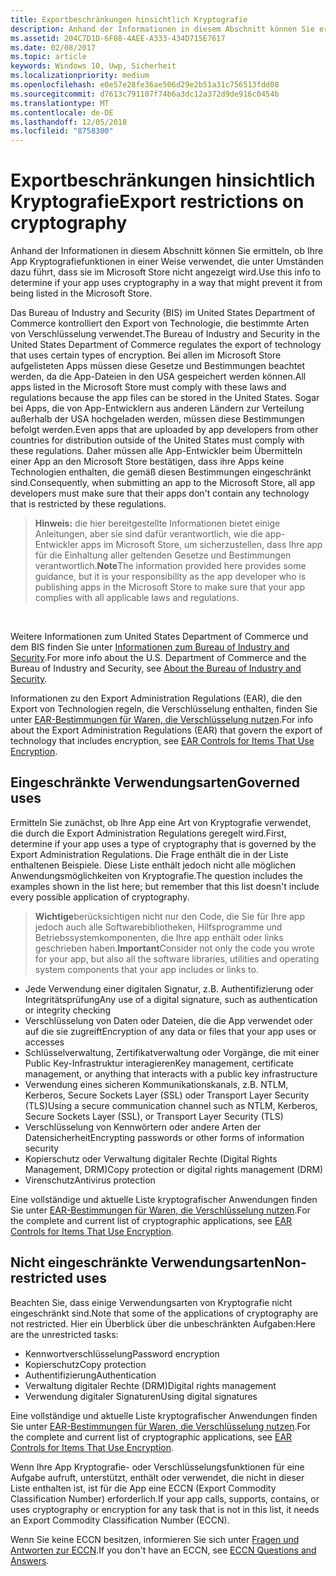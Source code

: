 ```yaml
---
title: Exportbeschränkungen hinsichtlich Kryptografie
description: Anhand der Informationen in diesem Abschnitt können Sie ermitteln, ob Ihre App Kryptografiefunktionen in einer Weise verwendet, die unter Umständen dazu führt, dass sie im Microsoft Store nicht angezeigt wird.
ms.assetid: 204C7D1D-6F08-4AEE-A333-434D715E7617
ms.date: 02/08/2017
ms.topic: article
keywords: Windows 10, Uwp, Sicherheit
ms.localizationpriority: medium
ms.openlocfilehash: e0e57e28fe36ae506d29e2b51a31c756513fdd08
ms.sourcegitcommit: d7613c791107f74b6a3dc12a372d9de916c0454b
ms.translationtype: MT
ms.contentlocale: de-DE
ms.lasthandoff: 12/05/2018
ms.locfileid: "8758300"
---
```

# <a name="export-restrictions-on-cryptography"></a><span data-ttu-id="40839-104">Exportbeschränkungen hinsichtlich Kryptografie</span><span class="sxs-lookup"><span data-stu-id="40839-104">Export restrictions on cryptography</span></span>



<span data-ttu-id="40839-105">Anhand der Informationen in diesem Abschnitt können Sie ermitteln, ob Ihre App Kryptografiefunktionen in einer Weise verwendet, die unter Umständen dazu führt, dass sie im Microsoft Store nicht angezeigt wird.</span><span class="sxs-lookup"><span data-stu-id="40839-105">Use this info to determine if your app uses cryptography in a way that might prevent it from being listed in the Microsoft Store.</span></span>

<span data-ttu-id="40839-106">Das Bureau of Industry and Security (BIS) im United States Department of Commerce kontrolliert den Export von Technologie, die bestimmte Arten von Verschlüsselung verwendet.</span><span class="sxs-lookup"><span data-stu-id="40839-106">The Bureau of Industry and Security in the United States Department of Commerce regulates the export of technology that uses certain types of encryption.</span></span> <span data-ttu-id="40839-107">Bei allen im Microsoft Store aufgelisteten Apps müssen diese Gesetze und Bestimmungen beachtet werden, da die App-Dateien in den USA gespeichert werden können.</span><span class="sxs-lookup"><span data-stu-id="40839-107">All apps listed in the Microsoft Store must comply with these laws and regulations because the app files can be stored in the United States.</span></span> <span data-ttu-id="40839-108">Sogar bei Apps, die von App-Entwicklern aus anderen Ländern zur Verteilung außerhalb der USA hochgeladen werden, müssen diese Bestimmungen befolgt werden.</span><span class="sxs-lookup"><span data-stu-id="40839-108">Even apps that are uploaded by app developers from other countries for distribution outside of the United States must comply with these regulations.</span></span> <span data-ttu-id="40839-109">Daher müssen alle App-Entwickler beim Übermitteln einer App an den Microsoft Store bestätigen, dass ihre Apps keine Technologien enthalten, die gemäß diesen Bestimmungen eingeschränkt sind.</span><span class="sxs-lookup"><span data-stu-id="40839-109">Consequently, when submitting an app to the Microsoft Store, all app developers must make sure that their apps don't contain any technology that is restricted by these regulations.</span></span>

> <span data-ttu-id="40839-110">**Hinweis:** die hier bereitgestellte Informationen bietet einige Anleitungen, aber sie sind dafür verantwortlich, wie die app-Entwickler apps im Microsoft Store, um sicherzustellen, dass Ihre app für die Einhaltung aller geltenden Gesetze und Bestimmungen verantwortlich.</span><span class="sxs-lookup"><span data-stu-id="40839-110">**Note**The information provided here provides some guidance, but it is your responsibility as the app developer who is publishing apps in the Microsoft Store to make sure that your app complies with all applicable laws and regulations.</span></span>

 

<span data-ttu-id="40839-111">Weitere Informationen zum United States Department of Commerce und dem BIS finden Sie unter [Informationen zum Bureau of Industry and Security](http://go.microsoft.com/fwlink/p/?LinkID=245644).</span><span class="sxs-lookup"><span data-stu-id="40839-111">For more info about the U.S. Department of Commerce and the Bureau of Industry and Security, see [About the Bureau of Industry and Security](http://go.microsoft.com/fwlink/p/?LinkID=245644).</span></span>

<span data-ttu-id="40839-112">Informationen zu den Export Administration Regulations (EAR), die den Export von Technologien regeln, die Verschlüsselung enthalten, finden Sie unter [EAR-Bestimmungen für Waren, die Verschlüsselung nutzen](http://go.microsoft.com/fwlink/p/?LinkID=245645).</span><span class="sxs-lookup"><span data-stu-id="40839-112">For info about the Export Administration Regulations (EAR) that govern the export of technology that includes encryption, see [EAR Controls for Items That Use Encryption](http://go.microsoft.com/fwlink/p/?LinkID=245645).</span></span>

## <a name="governed-uses"></a><span data-ttu-id="40839-113">Eingeschränkte Verwendungsarten</span><span class="sxs-lookup"><span data-stu-id="40839-113">Governed uses</span></span>

<span data-ttu-id="40839-114">Ermitteln Sie zunächst, ob Ihre App eine Art von Kryptografie verwendet, die durch die Export Administration Regulations geregelt wird.</span><span class="sxs-lookup"><span data-stu-id="40839-114">First, determine if your app uses a type of cryptography that is governed by the Export Administration Regulations.</span></span> <span data-ttu-id="40839-115">Die Frage enthält die in der Liste enthaltenen Beispiele. Diese Liste enthält jedoch nicht alle möglichen Anwendungsmöglichkeiten von Kryptografie.</span><span class="sxs-lookup"><span data-stu-id="40839-115">The question includes the examples shown in the list here; but remember that this list doesn't include every possible application of cryptography.</span></span>

> <span data-ttu-id="40839-116">**Wichtige**berücksichtigen nicht nur den Code, die Sie für Ihre app jedoch auch alle Softwarebibliotheken, Hilfsprogramme und Betriebssystemkomponenten, die Ihre app enthält oder links geschrieben haben.</span><span class="sxs-lookup"><span data-stu-id="40839-116">**Important**Consider not only the code you wrote for your app, but also all the software libraries, utilities and operating system components that your app includes or links to.</span></span>

-   <span data-ttu-id="40839-117">Jede Verwendung einer digitalen Signatur, z.B. Authentifizierung oder Integritätsprüfung</span><span class="sxs-lookup"><span data-stu-id="40839-117">Any use of a digital signature, such as authentication or integrity checking</span></span>
-   <span data-ttu-id="40839-118">Verschlüsselung von Daten oder Dateien, die die App verwendet oder auf die sie zugreift</span><span class="sxs-lookup"><span data-stu-id="40839-118">Encryption of any data or files that your app uses or accesses</span></span>
-   <span data-ttu-id="40839-119">Schlüsselverwaltung, Zertifikatverwaltung oder Vorgänge, die mit einer Public Key-Infrastruktur interagieren</span><span class="sxs-lookup"><span data-stu-id="40839-119">Key management, certificate management, or anything that interacts with a public key infrastructure</span></span>
-   <span data-ttu-id="40839-120">Verwendung eines sicheren Kommunikationskanals, z.B. NTLM, Kerberos, Secure Sockets Layer (SSL) oder Transport Layer Security (TLS)</span><span class="sxs-lookup"><span data-stu-id="40839-120">Using a secure communication channel such as NTLM, Kerberos, Secure Sockets Layer (SSL), or Transport Layer Security (TLS)</span></span>
-   <span data-ttu-id="40839-121">Verschlüsselung von Kennwörtern oder andere Arten der Datensicherheit</span><span class="sxs-lookup"><span data-stu-id="40839-121">Encrypting passwords or other forms of information security</span></span>
-   <span data-ttu-id="40839-122">Kopierschutz oder Verwaltung digitaler Rechte (Digital Rights Management, DRM)</span><span class="sxs-lookup"><span data-stu-id="40839-122">Copy protection or digital rights management (DRM)</span></span>
-   <span data-ttu-id="40839-123">Virenschutz</span><span class="sxs-lookup"><span data-stu-id="40839-123">Antivirus protection</span></span>

<span data-ttu-id="40839-124">Eine vollständige und aktuelle Liste kryptografischer Anwendungen finden Sie unter [EAR-Bestimmungen für Waren, die Verschlüsselung nutzen](http://go.microsoft.com/fwlink/p/?LinkID=245645).</span><span class="sxs-lookup"><span data-stu-id="40839-124">For the complete and current list of cryptographic applications, see [EAR Controls for Items That Use Encryption](http://go.microsoft.com/fwlink/p/?LinkID=245645).</span></span>

## <a name="non-restricted-uses"></a><span data-ttu-id="40839-125">Nicht eingeschränkte Verwendungsarten</span><span class="sxs-lookup"><span data-stu-id="40839-125">Non-restricted uses</span></span>

<span data-ttu-id="40839-126">Beachten Sie, dass einige Verwendungsarten von Kryptografie nicht eingeschränkt sind.</span><span class="sxs-lookup"><span data-stu-id="40839-126">Note that some of the applications of cryptography are not restricted.</span></span> <span data-ttu-id="40839-127">Hier ein Überblick über die unbeschränkten Aufgaben:</span><span class="sxs-lookup"><span data-stu-id="40839-127">Here are the unrestricted tasks:</span></span>

-   <span data-ttu-id="40839-128">Kennwortverschlüsselung</span><span class="sxs-lookup"><span data-stu-id="40839-128">Password encryption</span></span>
-   <span data-ttu-id="40839-129">Kopierschutz</span><span class="sxs-lookup"><span data-stu-id="40839-129">Copy protection</span></span>
-   <span data-ttu-id="40839-130">Authentifizierung</span><span class="sxs-lookup"><span data-stu-id="40839-130">Authentication</span></span>
-   <span data-ttu-id="40839-131">Verwaltung digitaler Rechte (DRM)</span><span class="sxs-lookup"><span data-stu-id="40839-131">Digital rights management</span></span>
-   <span data-ttu-id="40839-132">Verwendung digitaler Signaturen</span><span class="sxs-lookup"><span data-stu-id="40839-132">Using digital signatures</span></span>

<span data-ttu-id="40839-133">Eine vollständige und aktuelle Liste kryptografischer Anwendungen finden Sie unter [EAR-Bestimmungen für Waren, die Verschlüsselung nutzen](http://go.microsoft.com/fwlink/p/?LinkID=245645).</span><span class="sxs-lookup"><span data-stu-id="40839-133">For the complete and current list of cryptographic applications, see [EAR Controls for Items That Use Encryption](http://go.microsoft.com/fwlink/p/?LinkID=245645).</span></span>

<span data-ttu-id="40839-134">Wenn Ihre App Kryptografie- oder Verschlüsselungsfunktionen für eine Aufgabe aufruft, unterstützt, enthält oder verwendet, die nicht in dieser Liste enthalten ist, ist für die App eine ECCN (Export Commodity Classification Number) erforderlich.</span><span class="sxs-lookup"><span data-stu-id="40839-134">If your app calls, supports, contains, or uses cryptography or encryption for any task that is not in this list, it needs an Export Commodity Classification Number (ECCN).</span></span>

<span data-ttu-id="40839-135">Wenn Sie keine ECCN besitzen, informieren Sie sich unter [Fragen und Antworten zur ECCN](http://go.microsoft.com/fwlink/p/?LinkID=245646).</span><span class="sxs-lookup"><span data-stu-id="40839-135">If you don't have an ECCN, see [ECCN Questions and Answers](http://go.microsoft.com/fwlink/p/?LinkID=245646).</span></span>
